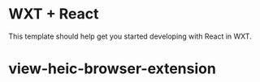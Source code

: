 # WXT + React

This template should help get you started developing with React in WXT.
# view-heic-browser-extension
